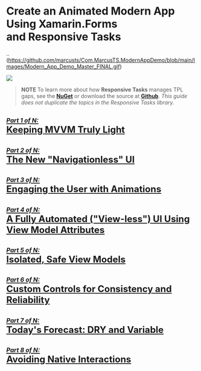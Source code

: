 
# Create an Animated Modern App </br> Using Xamarin.Forms </br> and Responsive Tasks

..(https://github.com/marcusts/Com.MarcusTS.ModernAppDemo/blob/main/Images/Modern_App_Demo_Master_FINAL.gif)

![](https://gitlab.com/-/ide/project/marcusts1/nugetimages/edit/master/-/Modern_App_Demo_Master_FINAL.gif)

>**NOTE**
To learn more about how <b>Responsive Tasks</b> manages TPL gaps, see the <B>[NuGet](https://www.nuget.org/packages/Com.MarcusTS.ResponsiveTasks/)</B> or download the source at <B>[Github](https://github.com/marcusts/Com.MarcusTS.ResponsiveTasks)</B>.  <I>This guide does not duplicate the topics in the Responsive Tasks library.</I>

## [<font size="3"><I>Part 1 of N:</I></font></BR><font size="5"><B>Keeping MVVM Truly Light</B></font>](https://github.com/marcusts/Com.MarcusTS.ModernAppDemo/blob/main/ModernAppDemo_1.md)
## [<font size="3"><I>Part 2 of N:</I></font></BR><font size="5"><B>The New "Navigationless" UI</B></font>](https://github.com/marcusts/Com.MarcusTS.ModernAppDemo/blob/main/ModernAppDemo_2.md)
## [<font size="3"><I>Part 3 of N:</I></font></BR><font size="5"><B>Engaging the User with Animations</B></font>](https://github.com/marcusts/Com.MarcusTS.ModernAppDemo/blob/main/ModernAppDemo_3.md)
## [<font size="3"><I>Part 4 of N:</I></font></BR><font size="5"><B>A Fully Automated ("View-less") UI Using View Model Attributes</B></font>](https://github.com/marcusts/Com.MarcusTS.ModernAppDemo/blob/main/ModernAppDemo_4.md)
## [<font size="3"><I>Part 5 of N:</I></font></BR><font size="5"><B>Isolated, Safe View Models</B></font>](https://github.com/marcusts/Com.MarcusTS.ModernAppDemo/blob/main/ModernAppDemo_5.md)
## [<font size="3"><I>Part 6 of N:</I></font></BR><font size="5"><B>Custom Controls for Consistency and Reliability</B></font>](https://github.com/marcusts/Com.MarcusTS.ModernAppDemo/blob/main/ModernAppDemo_6.md)
## [<font size="3"><I>Part 7 of N:</I></font></BR><font size="5"><B>Today's Forecast: DRY and Variable</B></font>](https://github.com/marcusts/Com.MarcusTS.ModernAppDemo/blob/main/ModernAppDemo_7.md)
## [<font size="3"><I>Part 8 of N:</I></font></BR><font size="5"><B>Avoiding Native Interactions</B></font>](https://github.com/marcusts/Com.MarcusTS.ModernAppDemo/blob/main/ModernAppDemo_8.md)
